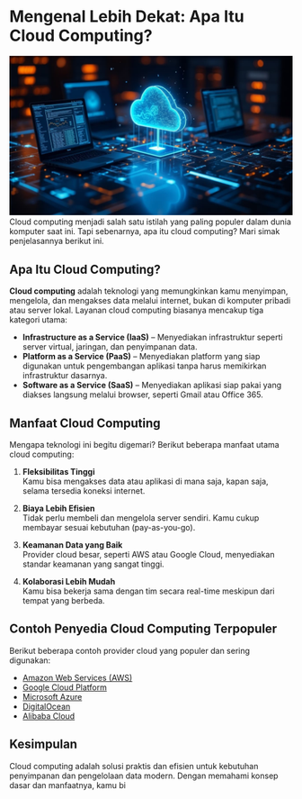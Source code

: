 # Mengenal Lebih Dekat: Apa Itu Cloud Computing?
![Ilustrasi Cloud Computing](cloud-computing.jpg.jpg)
Cloud computing menjadi salah satu istilah yang paling populer dalam dunia komputer saat ini. Tapi sebenarnya, apa itu cloud computing? Mari simak penjelasannya berikut ini.
## Apa Itu Cloud Computing?
**Cloud computing** adalah teknologi yang memungkinkan kamu menyimpan, mengelola, dan mengakses data melalui internet, bukan di komputer pribadi atau server lokal. Layanan cloud computing biasanya mencakup tiga kategori utama:

- **Infrastructure as a Service (IaaS)** – Menyediakan infrastruktur seperti server virtual, jaringan, dan penyimpanan data.
- **Platform as a Service (PaaS)** – Menyediakan platform yang siap digunakan untuk pengembangan aplikasi tanpa harus memikirkan infrastruktur dasarnya.
- **Software as a Service (SaaS)** – Menyediakan aplikasi siap pakai yang diakses langsung melalui browser, seperti Gmail atau Office 365.

## Manfaat Cloud Computing

Mengapa teknologi ini begitu digemari? Berikut beberapa manfaat utama cloud computing:

1. **Fleksibilitas Tinggi**  
   Kamu bisa mengakses data atau aplikasi di mana saja, kapan saja, selama tersedia koneksi internet.

2. **Biaya Lebih Efisien**  
   Tidak perlu membeli dan mengelola server sendiri. Kamu cukup membayar sesuai kebutuhan (pay-as-you-go).

3. **Keamanan Data yang Baik**  
   Provider cloud besar, seperti AWS atau Google Cloud, menyediakan standar keamanan yang sangat tinggi.

4. **Kolaborasi Lebih Mudah**  
   Kamu bisa bekerja sama dengan tim secara real-time meskipun dari tempat yang berbeda.

## Contoh Penyedia Cloud Computing Terpopuler

Berikut beberapa contoh provider cloud yang populer dan sering digunakan:

- [Amazon Web Services (AWS)](https://aws.amazon.com/)
- [Google Cloud Platform](https://cloud.google.com/)
- [Microsoft Azure](https://azure.microsoft.com/)
- [DigitalOcean](https://www.digitalocean.com/)
- [Alibaba Cloud](https://www.alibabacloud.com/)

## Kesimpulan

Cloud computing adalah solusi praktis dan efisien untuk kebutuhan penyimpanan dan pengelolaan data modern. Dengan memahami konsep dasar dan manfaatnya, kamu bi
